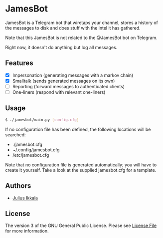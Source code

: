 # JamesBot

JamesBot is a Telegram bot that wiretaps your channel, stores a history of the
messages to disk and does stuff with the intel it has gathered.

Note that this JamesBot is not related to the @JamesBot bot on Telegram.

Right now, it doesn't do anything but log all messages.

## Features

- [x] Impersonation (generating messages with a markov chain)
- [x] Smalltalk (sends generated messages on its own)
- [ ] Reporting (forward messages to authenticated clients)
- [ ] One-liners (respond with relevant one-liners)

## Usage

``` bash
$ ./jamesbot/main.py [config.cfg]
```

If no configuration file has been defined, the following locations will be
searched:

* ./jamesbot.cfg
* ~/.config/jamesbot.cfg
* /etc/jamesbot.cfg

Note that no configuration file is generated automatically; you will have to
create it yourself. Take a look at the supplied jamesbot.cfg for a template.

## Authors

- [Julius Ikkala](https://github.com/juliusikkala)

## License

The version 3 of the GNU General Public License. Please see
[License File](COPYING) for more information.
